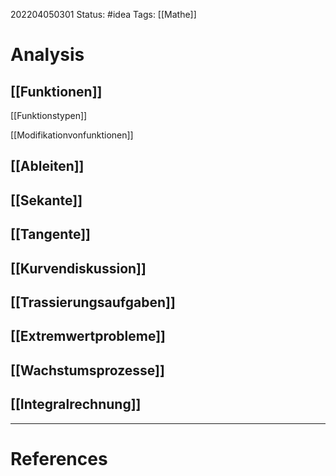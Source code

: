 202204050301
Status: #idea
Tags: [[Mathe]]

# Analysis
## [[Funktionen]]

[[Funktionstypen]]

[[Modifikationvonfunktionen]]

## [[Ableiten]]

## [[Sekante]]
## [[Tangente]]

## [[Kurvendiskussion]]

## [[Trassierungsaufgaben]]
## [[Extremwertprobleme]]
## [[Wachstumsprozesse]]
## [[Integralrechnung]]

___
# References





